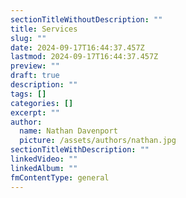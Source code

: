 ```yaml
---
sectionTitleWithoutDescription: ""
title: Services
slug: ""
date: 2024-09-17T16:44:37.457Z
lastmod: 2024-09-17T16:44:37.457Z
preview: ""
draft: true
description: ""
tags: []
categories: []
excerpt: ""
author:
  name: Nathan Davenport
  picture: /assets/authors/nathan.jpg
sectionTitleWithDescription: ""
linkedVideo: ""
linkedAlbum: ""
fmContentType: general
---
```

